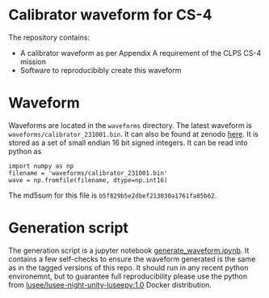 # Calibrator waveform for CS-4

The repository contains:
 * A calibrator waveform as per Appendix A requirement of the CLPS CS-4 mission
 * Software to reproducibibly create this waveform

# Waveform

Waveforms are located in the `waveforms` directory. The latest waveform is `waveforms/calibrator_231001.bin`.
It can also be found at zenodo [here](https://zenodo.org/record/).
It is stored as a set of small endian 16 bit signed integers. It can be read into python as
```
import numpy as np
filename = 'waveforms/calibrator_231001.bin'
wave = np.fromfile(filename, dtype=np.int16)
```
The md5sum for this file is `b5f829b5e2dbef213030a1761fa85b62`.

# Generation script

The generation script is a jupyter notebook [generate_waveform.ipynb](./generate_waveform.ipynb). It contains a few self-checks to ensure the waveform generated is the same as in the tagged versions of this repo. 
It should run in any recent python environemnt, but to guarantee full reproducibility please use the python from [lusee/lusee-night-unity-luseepy:1.0](https://hub.docker.com/layers/lusee/lusee-night-unity-luseepy/1.0/images/sha256-a9fb9b47e1f300025995fc35c917ba865725285fa52a61c58920540a25439559?context=explore) Docker distribution.

